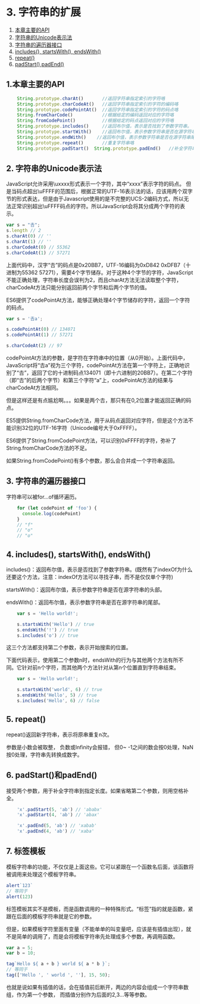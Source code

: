# 3. 字符串的扩展



1. [本章主要的API](#part1)
2. [字符串的Unicode表示法](#part2)
3. [字符串的遍历器接口](#part3)
4. [includes(), startsWith(), endsWith()](#part4)
5. [repeat()](#part5)
6. [padStart(),padEnd()](#part6)

<a name="part1"></a>
## 1.本章主要的API

```javascript
    String.prototype.charAt()       //返回字符串指定索引的字符咯
    String.prototype.charCodeAt()   //返回字符串指定索引的字符的编码咯
    String.prototype.codePointAt()  //返回字符串指定索引的字符的码点咯
    String.fromCharCode()           //根据给定的编码返回对应的字符咯
    String.fromCodePoint()          //根据给定的码点返回对应的字符咯
    String.prototype.includes()     //返回布尔值，表示是否找到了参数字符串。
    String.prototype.startWith()    //返回布尔值，表示参数字符串是否在源字符串头部。
    String.prototype.endWith()    //返回布尔值，表示参数字符串是否在源字符串尾部。
    String.prototype.repeat()       //重复字符串咯
    String.prototype.padStart()  String.prototype.padEnd()   //补全字符串咯  
```  

<a name="part2"></a>
## 2. 字符串的Unicode表示法

JavaScript允许采用\uxxxx形式表示一个字符，其中“xxxx”表示字符的码点。 但是当码点超出\uFFFF的范围后，根据正常的UTF-16表示法的话，应该用两个双字节的形式表达，但是由于Javascript使用的是不完整的UCS-2编码方式，所以无法正常识别超出\uFFFF码点的字符。所以JavaScript会将其分成两个字符的表示。  

```javascript
var s = "𠮷";
s.length // 2
s.charAt(0) // ''
s.charAt(1) // ''
s.charCodeAt(0) // 55362
s.charCodeAt(1) // 57271
```  

上面代码中，汉字“𠮷”的码点是0x20BB7，UTF-16编码为0xD842 0xDFB7（十进制为55362 57271），需要4个字节储存。对于这种4个字节的字符，JavaScript不能正确处理，字符串长度会误判为2，而且charAt方法无法读取整个字符，charCodeAt方法只能分别返回前两个字节和后两个字节的值。  

ES6提供了codePointAt方法，能够正确处理4个字节储存的字符，返回一个字符的码点。  

```javascript
var s = '𠮷a';

s.codePointAt(0) // 134071
s.codePointAt(1) // 57271

s.charCodeAt(2) // 97
```  

codePointAt方法的参数，是字符在字符串中的位置（从0开始）。上面代码中，JavaScript将“𠮷a”视为三个字符，codePointAt方法在第一个字符上，正确地识别了“𠮷”，返回了它的十进制码点134071（即十六进制的20BB7）。在第二个字符（即“𠮷”的后两个字节）和第三个字符“a”上，codePointAt方法的结果与charCodeAt方法相同。  

但是这样还是有点尴尬啊。。。如果是两个𠮷，那只有在0,2位置才能返回正确的码点。  

ES5提供String.fromCharCode方法，用于从码点返回对应字符，但是这个方法不能识别32位的UTF-16字符（Unicode编号大于0xFFFF）。  

ES6提供了String.fromCodePoint方法，可以识别0xFFFF的字符，弥补了String.fromCharCode方法的不足。  

如果String.fromCodePoint()有多个参数，那么会合并成一个字符串返回。


<a name="part3"></a>
## 3. 字符串的遍历器接口

字符串可以被for...of循环遍历。  

```javascript
    for (let codePoint of 'foo') {
      console.log(codePoint)
    }
    // "f"
    // "o"
    // "o"
```  


<a name="part4"></a>
## 4. includes(), startsWith(), endsWith()

includes()：返回布尔值，表示是否找到了参数字符串。(既然有了indexOf为什么还要这个方法，注意：indexOf方法可以寻找子串，而不是仅仅单个字符)    

startsWith()：返回布尔值，表示参数字符串是否在源字符串的头部。  

endsWith()：返回布尔值，表示参数字符串是否在源字符串的尾部。  

```javascript
    var s = 'Hello world!';

    s.startsWith('Hello') // true
    s.endsWith('!') // true
    s.includes('o') // true
```  

这三个方法都支持第二个参数，表示开始搜索的位置。  

下面代码表示，使用第二个参数n时，endsWith的行为与其他两个方法有所不同。它针对前n个字符，而其他两个方法针对从第n个位置直到字符串结束。  

```javascript
    var s = 'Hello world!';

    s.startsWith('world', 6) // true
    s.endsWith('Hello', 5) // true
    s.includes('Hello', 6) // false
```


<a name="part5"></a>
## 5. repeat()

repeat()返回新字符串，表示将原串重复n次。  

参数是小数会被取整， 负数或Infinity会报错， 但0~ -1之间的数会按0处理，NaN按0处理，字符串先转换成数字。
　　　　　


<a name="part6"></a>
## 6. padStart()和padEnd()

接受两个参数，用于补全字符串到指定长度。如果省略第二个参数，则用空格补全。  

```javascript
    'x'.padStart(5, 'ab') // 'ababx'
    'x'.padStart(4, 'ab') // 'abax'

    'x'.padEnd(5, 'ab') // 'xabab'
    'x'.padEnd(4, 'ab') // 'xaba'
```


## 7. 标签模板

模板字符串的功能，不仅仅是上面这些。它可以紧跟在一个函数名后面，该函数将被调用来处理这个模板字符串。    

```javascript
alert`123`
// 等同于
alert(123)
```     

标签模板其实不是模板，而是函数调用的一种特殊形式。“标签”指的就是函数，紧跟在后面的模板字符串就是它的参数。     

但是，如果模板字符里面有变量（不能单单的叫变量吧，应该是有插值出现），就不是简单的调用了，而是会将模板字符串先处理成多个参数，再调用函数。    

```javascript
var a = 5;
var b = 10;

tag`Hello ${ a + b } world ${ a * b }`;
// 等同于
tag(['Hello ', ' world ', ''], 15, 50);
```   

也就是说如果有插值的话，会在插值前后断开，两边的内容会组成一个字符串数组，作为第一个参数，
而插值分别作为后面的2,3...等等参数。   
